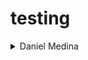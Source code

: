# testing
<details>
<summary>Daniel Medina</summary>
<font color="grey">
![mapache](/img/527175-istock-514622028.jpg)
algo de informacion
</font>
</details>
